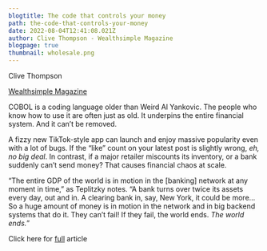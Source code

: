 ```yaml
---
blogtitle: The code that controls your money
path: the-code-that-controls-your-money
date: 2022-08-04T12:41:08.021Z
author: Clive Thompson - Wealthsimple Magazine
blogpage: true
thumbnail: wholesale.png
---
```

Clive Thompson

[Wealthsimple Magazine](https://www.wealthsimple.com/en-ca/magazine/cobol-controls-your-money)

COBOL is a coding language older than Weird Al Yankovic. The people who know how to use it are often just as old. It underpins the entire financial system. And it can’t be removed.

A fizzy new TikTok-style app can launch and enjoy massive popularity even with a lot of bugs. If the “like” count on your latest post is slightly wrong, *eh, no big deal*. In contrast, if a major retailer miscounts its inventory, or a bank suddenly can’t send money? That causes financial chaos at scale.

“The entire GDP of the world is in motion in the \[banking] network at any moment in time,” as Teplitzky notes. “A bank turns over twice its assets every day, out and in. A clearing bank in, say, New York, it could be more… So a huge amount of money is in motion in the network and in big backend systems that do it. They can’t fail! If they fail, the world ends. *The world ends.*”

Click here for [full](https://www.wealthsimple.com/en-ca/magazine/cobol-controls-your-money) article